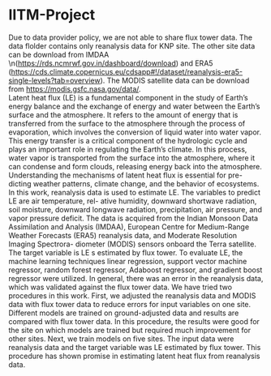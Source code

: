# IITM-Project
Due to data provider policy, we are not able to share flux tower data. The data flolder contains only reanalysis data for KNP site. The other site data can be download from IMDAA \n(https://rds.ncmrwf.gov.in/dashboard/download) and ERA5 (https://cds.climate.copernicus.eu/cdsapp#!/dataset/reanalysis-era5-single-levels?tab=overview). The MODIS satellite data can be download from https://modis.gsfc.nasa.gov/data/.  
Latent heat flux (LE) is a fundamental component in the study of Earth’s energy balance
and the exchange of energy and water between the Earth’s surface and the atmosphere. It
refers to the amount of energy that is transferred from the surface to the atmosphere through
the process of evaporation, which involves the conversion of liquid water into water vapor.
This energy transfer is a critical component of the hydrologic cycle and plays an important
role in regulating the Earth’s climate. In this process, water vapor is transported from the
surface into the atmosphere, where it can condense and form clouds, releasing energy back
into the atmosphere. Understanding the mechanisms of latent heat flux is essential for pre-
dicting weather patterns, climate change, and the behavior of ecosystems. In this work,
reanalysis data is used to estimate LE. The variables to predict LE are air temperature, rel-
ative humidity, downward shortwave radiation, soil moisture, downward longwave radiation,
precipitation, air pressure, and vapor pressure deficit. The data is acquired from the Indian
Monsoon Data Assimilation and Analysis (IMDAA), European Centre for Medium-Range
Weather Forecasts (ERA5) reanalysis data, and Moderate Resolution Imaging Spectrora-
diometer (MODIS) sensors onboard the Terra satellite. The target variable is LE s estimated
by flux tower. To evaluate LE, the machine learning techniques linear regression, support
vector machine regressor, random forest regressor, Adaboost regressor, and gradient boost
regressor were utilized. In general, there was an error in the reanalysis data, which was
validated against the flux tower data. We have tried two procedures in this work. First,
we adjusted the reanalysis data and MODIS data with flux tower data to reduce errors for
input variables on one site. Different models are trained on ground-adjusted data and results
are compared with flux tower data. In this procedure, the results were good for the site on
which models are trained but required much improvement for other sites. Next, we train
models on five sites. The input data were reanalysis data and the target variable was LE
estimated by flux tower. This procedure has shown promise in estimating latent heat flux
from reanalysis data.  


